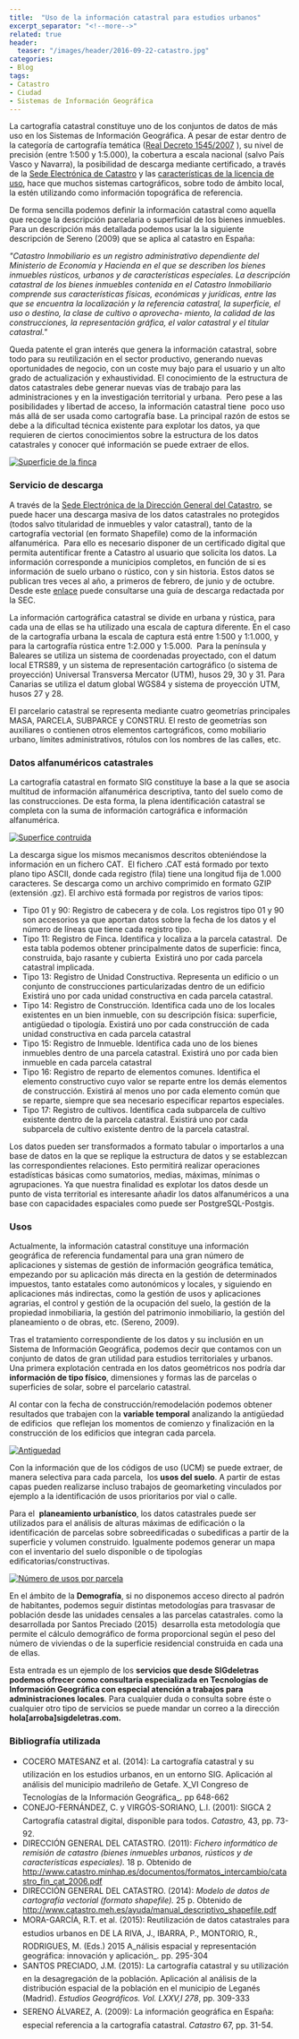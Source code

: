 ```yaml
---
title:  "Uso de la información catastral para estudios urbanos"
excerpt_separator: "<!--more-->"
related: true
header:
  teaser: "/images/header/2016-09-22-catastro.jpg"
categories: 
- Blog
tags:
- Catastro
- Ciudad
- Sistemas de Información Geográfica
---
```


La cartografía catastral constituye uno de los conjuntos de datos de más uso en los Sistemas de Información Geográfica. A pesar de estar dentro de la categoría de cartografía temática ([Real Decreto 1545/2007](%20https:/www.boe.es/diario_boe/txt.php?id=BOE-A-2007-20556) ), su nivel de precisión (entre 1:500 y 1:5.000), la cobertura a escala nacional (salvo País Vasco y Navarra), la posibilidad de descarga mediante certificado, a través de la [Sede Electrónica de Catastro](http://www.sedecatastro.gob.es/) y las [características de la licencia de uso](http://www.catastro.meh.es/documentos/resoluciondgc20110323_tfs.pdf), hace que muchos sistemas cartográficos, sobre todo de ámbito local, la estén utilizando como información topográfica de referencia.
<!--more-->
De forma sencilla podemos definir la información catastral como aquella que recoge la descripción parcelaria o superficial de los bienes inmuebles. Para un descripción más detallada podemos usar la la siguiente  descripción de Sereno (2009) que se aplica al catastro en España:

_"Catastro Inmobiliario es un registro administrativo dependiente del Ministerio de Economía y Hacienda en el que se describen los bienes inmuebles rústicos, urbanos y de características especiales. La descripción catastral de los bienes inmuebles contenida en el Catastro Inmobiliario comprende sus características físicas, económicas y jurídicas, entre las que se encuentra la localización y la referencia catastral, la superficie, el uso o destino, la clase de cultivo o aprovecha- miento, la calidad de las construcciones, la representación gráfica, el valor catastral y el titular catastral."_  

Queda patente el gran interés que genera la información catastral, sobre todo para su reutilización en el sector productivo, generando nuevas oportunidades de negocio, con un coste muy bajo para el usuario y un alto grado de actualización y exhaustividad. El conocimiento de la estructura de datos catastrales debe generar nuevas vías de trabajo para las administraciones y en la investigación territorial y urbana.  Pero pese a las posibilidades y libertad de acceso, la información catastral tiene  poco uso más allá de ser usada como cartografía base. La principal razón de estos se debe a la dificultad técnica existente para explotar los datos, ya que requieren de ciertos conocimientos sobre la estructura de los datos catastrales y conocer qué información se puede extraer de ellos.

[![Superficie de la finca](https://c3.staticflickr.com/6/5284/29558797250_a061c8db66.jpg)](https://www.flickr.com/photos/115384326@N07/29558797250/in/dateposted-public/)

### Servicio de descarga

A través de la [Sede Electrónica de la Dirección General del Catastro](https://www.sedecatastro.gob.es/OVCFrames.aspx?TIPO=TIT), se puede hacer una descarga masiva de los datos catastrales no protegidos (todos salvo titularidad de inmuebles y valor catastral), tanto de la cartografía vectorial (en formato Shapefile) como de la información alfanumérica.  Para ello es necesario disponer de un certificado digital que permita autentificar frente a Catastro al usuario que solicita los datos. La información corresponde a municipios completos, en función de si es información de suelo urbano o rústico, con y sin historia. Estos datos se publican tres veces al año, a primeros de febrero, de junio y de octubre. Desde este [enlace](http://www.catastro.meh.es/ayuda/manual_descargas_shapefile.pdf) puede consultarse una guía de descarga redactada por la SEC.

La información cartográfica catastral se divide en urbana y rústica, para cada una de ellas se ha utilizado una escala de captura diferente. En el caso de la cartografía urbana la escala de captura está entre 1:500 y 1:1.000, y para la cartografía rústica entre 1:2.000 y 1:5.000.  Para la península y Baleares se utiliza un sistema de coordenadas proyectado, con el datum local ETRS89, y un sistema de representación cartográfico (o sistema de proyección) Universal Transversa Mercator (UTM), husos 29, 30 y 31\. Para Canarias se utiliza el datum global WGS84 y sistema de proyección UTM, husos 27 y 28.

El parcelario catastral se representa mediante cuatro geometrías principales MASA, PARCELA, SUBPARCE y CONSTRU. El resto de geometrías son auxiliares o contienen otros elementos cartográficos, como mobiliario urbano, límites administrativos, rótulos con los nombres de las calles, etc.

### Datos alfanuméricos catastrales

La cartografía catastral en formato SIG constituye la base a la que se asocia multitud de información alfanumérica descriptiva, tanto del suelo como de las construcciones. De esta forma, la plena identificación catastral se completa con la suma de información cartográfica e información alfanumérica.

[![Superfice contruida](https://c7.staticflickr.com/9/8324/29738357462_b5a5d141f2.jpg)](https://www.flickr.com/photos/115384326@N07/29738357462/in/dateposted-public/)

La descarga sigue los mismos mecanismos descritos obteniéndose la información en un fichero CAT.  El fichero .CAT está formado por texto plano tipo ASCII, donde cada registro (fila) tiene una longitud fija de 1.000 caracteres. Se descarga como un archivo comprimido en formato GZIP (extensión .gz). El archivo está formada por registros de varios tipos:

*   Tipo 01 y 90: Registro de cabecera y de cola. Los registros tipo 01 y 90 son accesorios ya que aportan datos sobre la fecha de los datos y el número de líneas que tiene cada registro tipo.
*   Tipo 11: Registro de Finca. Identifica y localiza a la parcela catastral.  De esta tabla podemos obtener principalmente datos de superficie: finca, construida, bajo rasante y cubierta  Existirá uno por cada parcela catastral implicada.
*   Tipo 13: Registro de Unidad Constructiva. Representa un edificio o un conjunto de construcciones particularizadas dentro de un edificio  Existirá uno por cada unidad constructiva en cada parcela catastral.
*   Tipo 14: Registro de Construcción. Identifica cada uno de los locales existentes en un bien inmueble, con su descripción física: superficie, antigüedad o tipología. Existirá uno por cada construcción de cada unidad constructiva en cada parcela catastral
*   Tipo 15: Registro de Inmueble. Identifica cada uno de los bienes inmuebles dentro de una parcela catastral. Existirá uno por cada bien inmueble en cada parcela catastral
*   Tipo 16: Registro de reparto de elementos comunes. Identifica el elemento constructivo cuyo valor se reparte entre los demás elementos de construcción. Existirá al menos uno por cada elemento común que se reparte, siempre que sea necesario especificar repartos especiales.
*   Tipo 17: Registro de cultivos. Identifica cada subparcela de cultivo existente dentro de la parcela catastral. Existirá uno por cada subparcela de cultivo existente dentro de la parcela catastral.

Los datos pueden ser transformados a formato tabular o importarlos a una base de datos en la que se replique la estructura de datos y se establezcan las correspondientes relaciones. Esto permitirá realizar operaciones estadísticas básicas como sumatorios, medias, máximas, mínimas o agrupaciones. Ya que nuestra finalidad es explotar los datos desde un punto de vista territorial es interesante añadir los datos alfanuméricos a una base con capacidades espaciales como puede ser PostgreSQL-Postgis.

### Usos

Actualmente, la información catastral constituye una información geográfica de referencia fundamental para una gran número de aplicaciones y sistemas de gestión de información geográfica temática, empezando por su aplicación más directa en la gestión de determinados impuestos, tanto estatales como autonómicos y locales, y siguiendo en aplicaciones más indirectas, como la gestión de usos y aplicaciones agrarias, el control y gestión de la ocupación del suelo, la gestión de la propiedad inmobiliaria, la gestión del patrimonio inmobiliario, la gestión del planeamiento o de obras, etc. (Sereno, 2009).

Tras el tratamiento correspondiente de los datos y su inclusión en un Sistema de Información Geográfica, podemos decir que contamos con un conjunto de datos de gran utilidad para estudios territoriales y urbanos.  Una primera explotación centrada en los datos geométricos nos podría dar **información de tipo físico**, dimensiones y formas las de parcelas o superficies de solar, sobre el parcelario catastral.

Al contar con la fecha de construcción/remodelación podemos obtener resultados que trabajen con la **variable temporal** analizando la antigüedad de edificios  que reflejan los momentos de comienzo y finalización en la construcción de los edificios que integran cada parcela.

[![Antiguedad](https://c3.staticflickr.com/6/5208/29558795610_fc2de0c68f.jpg)](https://www.flickr.com/photos/115384326@N07/29558795610/in/dateposted-public/)

Con la información que de los códigos de uso (UCM) se puede extraer, de manera selectiva para cada parcela,  los **usos del suelo**. A partir de estas capas pueden realizarse incluso trabajos de geomarketing vinculados por ejemplo a la identificación de usos prioritarios por vial o calle.

Para el  **planeamiento urbanístico**, los datos catastrales puede ser utilizados para el análisis de alturas máximas de edificación o la identificación de parcelas sobre sobreedificadas o subedificas a partir de la superficie y volumen construido. Igualmente podemos generar un mapa con el inventario del suelo disponible o de tipologías edificatorias/constructivas.

[![Número de usos por parcela](https://c1.staticflickr.com/9/8316/29738356552_18183fcfb7.jpg)](https://www.flickr.com/photos/115384326@N07/29738356552/in/dateposted-public/)

En el ámbito de la **Demografía**, si no disponemos acceso directo al padrón de habitantes, podemos seguir distintas metodologías para trasvasar de población desde las unidades censales a las parcelas catastrales. como la desarrollada por Santos Preciado (2015)  desarrolla esta metodología que permite el cálculo demográfico de forma proporcional según el peso del número de viviendas o de la superficie residencial construida en cada una de ellas.

Esta entrada es un ejemplo de los **servicios que desde SIGdeletras podemos ofrecer como consultaría especializada en Tecnologías de Información Geográfica con especial atención a trabajos para administraciones locales**. Para cualquier duda o consulta sobre éste o cualquier otro tipo de servicios se puede mandar un correo a la dirección **hola[arroba]sigdeletras.com.**

### Bibliografía utilizada

*   COCERO MATESANZ et al. (2014): La cartografía catastral y su utilización en los estudios urbanos, en un entorno SIG. Aplicación al análisis del municipio madrileño de Getafe. X_VI Congreso de Tecnologías de la Información Geográfica_. pp 648-662
*   CONEJO-FERNÁNDEZ, C. y VIRGÓS-SORIANO, L.I. (2001): SIGCA 2 Cartografía catastral digital, disponible para todos. _Catastro,_ 43, pp. 73-92.
*   DIRECCIÓN GENERAL DEL CATASTRO. (2011): _Fichero informático de remisión de catastro (bienes inmuebles urbanos, rústicos y de características especiales)._ 18 p. Obtenido de http://www.catastro.minhap.es/documentos/formatos_intercambio/catastro_fin_cat_2006.pdf
*   DIRECCIÓN GENERAL DEL CATASTRO. (2014): _Modelo de datos de cartografía vectorial (formato shapefile)._ 25 p. Obtenido de http://www.catastro.meh.es/ayuda/manual_descriptivo_shapefile.pdf
*   MORA-GARCÍA, R.T. et al. (2015): Reutilización de datos catastrales para estudios urbanos en DE LA RIVA, J., IBARRA, P., MONTORIO, R., RODRIGUES, M. (Eds.) 2015 A_nálisis espacial y representación geográfica: innovación y aplicación_. pp. 295-304
*   SANTOS PRECIADO, J.M. (2015): La cartografía catastral y su utilización en la desagregación de la población. Aplicación al análisis de la distribución espacial de la población en el municipio de Leganés (Madrid). _Estudios Geográficos. Vol. LXXV,I 278_, pp. 309-333
*   <span style="font-weight: normal;">SERENO ÁLVAREZ, A. (2009):</span> La información geográfica en España: especial referencia a la cartografía catastral. _Catastro_ 67, pp. 31-54.
